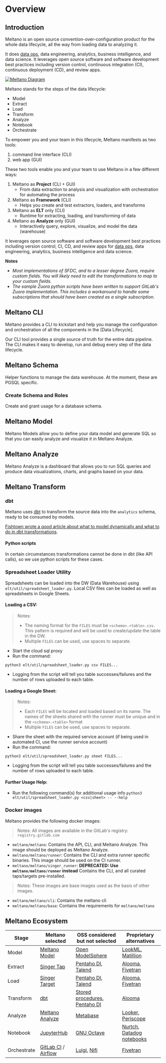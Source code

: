 # Overview

## Introduction

Meltano is an open source convention-over-configuration product for the whole data lifecycle, all the way from loading data to analyzing it.

It does [data ops](https://en.wikipedia.org/wiki/DataOps), data engineering, analytics, business intelligence, and data science. It leverages open source software and software development best practices including version control, continuous integration (CI), continuous deployment (CD), and review apps.

[![Meltano Diagram](/meltano-diagram.png)](/meltano-diagram.png)

Meltano stands for the steps of the data lifecycle:

- Model
- Extract
- Load
- Transform
- Analyze
- Notebook
- Orchestrate

To empower you and your team in this lifecycle, Meltano manifests as two tools:

1. command line interface (CLI)
1. web app (GUI)

These two tools enable you and your team to use Meltano in a few different ways:
1. Meltano as **Project** (CLI + GUI)
    - From data extraction to analysis and visualization with orchestration for automating the process
1. Meltano as **Framework** (CLI)
    - Helps you create and test extractors, loaders, and transforms
1. Meltano as **ELT** only (CLI)
    - Runtime for extracting, loading, and transforming of data
1. Meltano as **Analyze** only (GUI)
    - Interactively query, explore, visualize, and model the data (warehouse)

It leverages open source software and software development best practices including version control, CI, CD, and review apps for [data ops](https://en.wikipedia.org/wiki/DataOps), data engineering, analytics, business intelligence and data science.

**Notes**

- _Most implementations of SFDC, and to a lesser degree Zuora, require custom fields. You will likely need to edit the transformations to map to your custom fields._
- _The sample Zuora python scripts have been written to support GitLab's Zuora implementation. This includes a workaround to handle some subscriptions that should have been created as a single subscription._

## Meltano CLI

Meltano provides a CLI to kickstart and help you manage the configuration and orchestration of all the components in the [Data Lifecycle].

Our CLI tool provides a single source of truth for the entire data pipeline. The CLI makes it easy to develop, run and debug every step of the data lifecycle.

## Meltano Schema

Helper functions to manage the data warehouse. At the moment, these are PGSQL specific.

### Create Schema and Roles

Create and grant usage for a database schema.

## Meltano Model

Meltano Models allow you to define your data model and generate SQL so that you can easily analyze and visualize it in Meltano Analyze.

## Meltano Analyze

Meltano Analyze is a dashboard that allows you to run SQL queries and produce data visualizations, charts, and graphs based on your data.

## Meltano Transform

### dbt

Meltano uses [dbt](https://docs.getdbt.com/) to transform the source data into the `analytics` schema, ready to be consumed by models.

[Fishtown wrote a good article about what to model dynamically and what to do in dbt transformations](https://blog.fishtownanalytics.com/how-do-you-decide-what-to-model-in-dbt-vs-lookml-dca4c79e2304).

#### Python scripts

In certain circumstances transformations cannot be done in dbt (like API calls), so we use python scripts for these cases.

### Spreadsheet Loader Utility

Spreadsheets can be loaded into the DW (Data Warehouse) using `elt/util/spreadsheet_loader.py`. Local CSV files can be loaded as well as spreadsheets in Google Sheets.

#### Loading a CSV:

> Notes:
>
> - The naming format for the `FILES` must be `<schema>.<table>.csv`. This pattern is required and will be used to create/update the table in the DW.
> - Multiple `FILES` can be used, use spaces to separate.

- Start the cloud sql proxy
- Run the command:

```
python3 elt/util/spreadsheet_loader.py csv FILES...
```

- Logging from the script will tell you table successes/failures and the number of rows uploaded to each table.

#### Loading a Google Sheet:

> Notes:
>
> - Each `FILES` will be located and loaded based on its name. The names of the sheets shared with the runner must be unique and in the `<schema>.<table>` format
> - Multiple `FILES` can be used, use spaces to separate.

- Share the sheet with the required service account (if being used in automated CI, use the runner service account)
- Run the command:

```
python3 elt/util/spreadsheet_loader.py sheet FILES...
```

- Logging from the script will tell you table successes/failures and the number of rows uploaded to each table.

#### Further Usage Help:

- Run the following command(s) for additional usage info `python3 elt/util/spreadsheet_loader.py <csv|sheet> -- --help`

### Docker images

Meltano provides the following docker images:

> Notes: All images are available in the GitLab's registry: `registry.gitlab.com`

- `meltano/meltano`: Contains the API, CLI, and Meltano Analyze. This image should be deployed as Meltano Analyze.
- `meltano/meltano/runner`: Contains the CLI and extra runner specific binaries. This image should be used on the CI runner.
- `meltano/meltano/singer_runner`: **DEPRECATED: Use `meltano/meltano/runner` instead** Contains the CLI, and all curated taps/targets pre-installed.

> Notes: These images are base images used as the basis of other images.

- `meltano/meltano/cli`: Contains the meltano cli
- `meltano/meltano/base`: Contains the requirements for `meltano/meltano`

## Meltano Ecosystem

| Stage       | Meltano selected                                                                     | OSS considered but not selected                                                                                                          | Proprietary alternatives                                                                                                                                       |
| ----------- | ------------------------------------------------------------------------------------ | ---------------------------------------------------------------------------------------------------------------------------------------- | -------------------------------------------------------------------------------------------------------------------------------------------------------------- |
| Model       | [Meltano Model](https://gitlab.com/meltano/meltano#meltano-model)                    | [Open ModelSphere](http://www.modelsphere.com/org/)                                                                                      | [LookML](https://looker.com/platform/data-modeling), [Matillion](http://www.stephenlevin.co/data-modeling-layer-startup-analytics-dbt-vs-matillion-vs-lookml/) |
| Extract     | [Singer Tap](https://gitlab.com/meltano/meltano#tap)                                 | [Pentaho DI](http://www.pentaho.com/product/data-integration), [Talend](https://www.talend.com/)                                         | [Alooma](https://www.alooma.com/), [Fivetran](https://fivetran.com/)                                                                                           |
| Load        | [Singer Target](https://gitlab.com/meltano/meltano#target)                           | [Pentaho DI](http://www.pentaho.com/product/data-integration), [Talend](https://www.talend.com/)                                         | [Alooma](https://www.alooma.com/), [Fivetran](https://fivetran.com/)                                                                                           |
| Transform   | [dbt](https://www.getdbt.com/)                                                       | [Stored procedures](https://gitlab.com/meltano/meltano#stored-procedures), [Pentaho DI](http://www.pentaho.com/product/data-integration) | [Alooma](https://www.alooma.com/)                                                                                                                              |
| Analyze     | [Meltano Analyze](https://gitlab.com/meltano/meltano/tree/master/src/analyze)        | [Metabase](https://www.metabase.com/)                                                                                                    | [Looker](https://looker.com/), [Periscope](https://www.periscopedata.com/)                                                                                     |
| Notebook    | [JupyterHub](https://github.com/jupyterhub/jupyterhub)                               | [GNU Octave](https://www.gnu.org/software/octave/)                                                                                       | [Nurtch](https://www.nurtch.com/), [Datadog notebooks](https://www.datadoghq.com/blog/data-driven-notebooks/)                                                  |
| Orchestrate | [GitLab CI](https://docs.gitlab.com/ee/ci/) / [Airflow](https://airflow.apache.org/) | [Luigi](https://github.com/spotify/luigi), [Nifi](https://nifi.apache.org/)                                                              | [Fivetran](https://fivetran.com/)                                                                                                                              |
